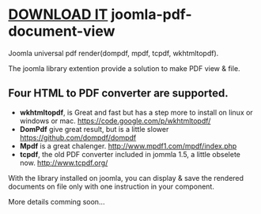 <a class="minibutton sidebar-button" href="https://github.com/studio42/joomla-pdf-document-view/archive/master.zip">DOWNLOAD IT</a>
joomla-pdf-document-view
========================

Joomla universal pdf render(dompdf, mpdf, tcpdf, wkhtmltopdf).

The joomla library extention provide a solution to make PDF view & file.

Four HTML to PDF converter are supported.
-----------------------------------

 * <strong>wkhtmltopdf</strong>, is Great and fast but has a step more to install on linux or windows or mac.
https://code.google.com/p/wkhtmltopdf/
 * <strong>DomPdf</strong> give great result, but is a little slower 
https://github.com/dompdf/dompdf
 * <strong>Mpdf</strong> is a great chalenger.
http://www.mpdf1.com/mpdf/index.php
 * <strong>tcpdf</strong>, the old  PDF converter included in jommla 1.5, a little obselete now.
http://www.tcpdf.org/

With the library installed on joomla, you can display & save the rendered documents on file only with one instruction in your component.

More details comming soon...
